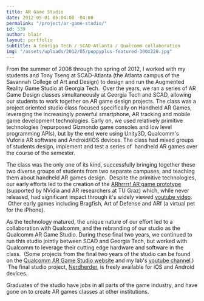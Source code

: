 ```yaml
---
title: AR Game Studio
date: 2012-05-01 05:04:08 -04:00
permalink: "/project/ar-game-studio/"
id: 539
author: blair
layout: portfolio
subtitle: A Georiga Tech / SCAD-Atlanta / Qualcomm collaboration
img: "/assets/uploads/2012/05/puppyplus-featured-300x228.jpg"
---
```


From the summer of 2008 through the spring of 2012, I worked with my students and Tony Tseng at SCAD-Atlanta (the Atlanta campus of the Savannah College of Art and Design) to design and run the Augmented Reality Game Studio at Georgia Tech.  Over the years, we ran a series of AR Game Design classes simultaneously at Georgia Tech
and SCAD, allowing our students to work together on AR game design projects. The class was a project oriented studio class focused specifically on Handheld AR Games, leveraging the increasingly powerful smartphone, AR tracking and mobile game development technologies. Early on, we used relatively primitive technologies (repurposed Gizmondo game consoles and low level programming APIs), but by the end were using Unity3D, Qualcomm's Vuforia AR software and Android/iOS devices. The class had mixed groups of students design, implement and test a series of  handheld AR games over the course of the semester.

The class was the only one of its kind, successfully bringing together these two diverse groups of students from two separate campuses, and teaching them about handheld AR games design.  Despite the primitive technologies, our early efforts led to the creation of the [ARhrrrr! AR game prototype](/project/arhrrrr/) (supported by NVidia and AR researchers at TU Graz) which, while never released, had significant impact through it's widely viewed [youtube video](http://www.youtube.com/watch?v=cNu4CluFOcw).  Other early games including Bragfish, Art of Defense and ARf (a virtual pet for the iPhone).

As the technology matured, the unique nature of our effort led to a collaboration with Qualcomm, and the rebranding of our studio as the Qualcomm AR Game Studio. During these final two years, we continued to run this studio jointly between SCAD and Georgia Tech, but worked with Qualcomm to leverage their cutting edge hardware and software in the class.  (Some projects from the final two years of the studio can be found on the [Qualcomm AR Game Studio website](http://ael.gatech.edu/argamestudio) and my lab's [youtube channel](http://www.youtube.com/aelatgt).)  The final studio project, [Nerdherder](/project/nerdherder/), is freely available for iOS and Android devices.

Graduates of the studio have jobs in all parts of the game industry, and have gone on to create AR games classes at other institutions.